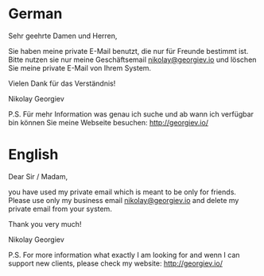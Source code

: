 # German
Sehr geehrte Damen und Herren,

Sie haben meine private E-Mail benutzt, die nur für Freunde bestimmt ist.
Bitte nutzen sie nur meine Geschäftsemail nikolay@georgiev.io und löschen Sie meine private E-Mail von Ihrem System.

Vielen Dank für das Verständnis!

Nikolay Georgiev

P.S. Für mehr Information was genau ich suche und ab wann ich verfügbar bin können Sie meine Webseite besuchen: http://georgiev.io/

# English

Dear Sir / Madam,

you have used my private email which is meant to be only for friends.
Please use only my business email nikolay@georgiev.io and delete my private email from your system.

Thank you very much!

Nikolay Georgiev

P.S. For more information what exactly I am looking for and wenn I can support new clients, please check my website: http://georgiev.io/
